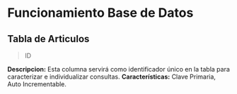 # Funcionamiento Base de Datos

## Tabla de Articulos
> ID

**Descripcion:** Esta columna servirá como identificador único en la tabla para caracterizar e individualizar consultas. 
**Características:** Clave Primaria, Auto Incrementable.